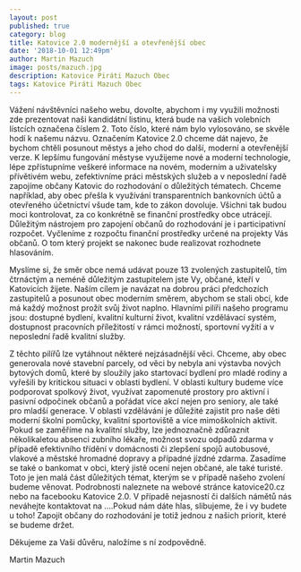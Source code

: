 ```yaml
---
layout: post
published: true
category: blog
title: Katovice 2.0 modernější a otevřenější obec
date: '2018-10-01 12:49pm'
author: Martin Mazuch
image: posts/mazuch.jpg
description: Katovice Piráti Mazuch Obec
tags: Katovice Piráti Mazuch Obec
---
```

Vážení návštěvníci našeho webu, dovolte, abychom i my využili možnosti zde prezentovat naši kandidátní listinu, která bude na vašich volebních lístcích označena číslem 2. Toto číslo, které nám bylo vylosováno, se skvěle hodí k našemu názvu. Označením Katovice 2.0 chceme dát najevo, že bychom chtěli posunout městys a jeho chod do další, moderní a otevřenější verze. K lepšímu fungování městyse využijeme nové a moderní technologie, lépe zpřístupníme veškeré informace na novém, moderním a uživatelsky přívětivém webu, zefektivníme práci městských služeb a v neposlední řadě zapojíme občany Katovic do rozhodování o důležitých tématech. Chceme například, aby obec přešla k využívání transparentních bankovních účtů a otevřeného účetnictví všude tam, kde to zákon dovoluje. Všichni tak budou moci kontrolovat, za co konkrétně se finanční prostředky obce utrácejí. Důležitým nástrojem pro zapojení občanů do rozhodování je i participativní rozpočet. Vyčleníme z rozpočtu finanční prostředky určené  na projekty Vás občanů. O tom který projekt se nakonec bude realizovat rozhodnete hlasováním. 



Myslíme si, že směr obce nemá udávat pouze 13 zvolených zastupitelů, tím čtrnáctým a neméně důležitým zastupitelem jste Vy, občané, kteří v Katovicích žijete. Naším cílem je navázat na dobrou práci předchozích zastupitelů a posunout obec moderním směrem, abychom se stali obcí, kde má každý možnost prožít svůj život naplno. Hlavními pilíři našeho programu jsou: dostupné bydlení, kvalitní kulturní život, kvalitní vzdělávací systém, dostupnost pracovních příležitostí v rámci možností, sportovní vyžití a v neposlední řadě kvalitní služby.



Z těchto pilířů lze vytáhnout některé nejzásadnější věci. Chceme, aby obec generovala nové stavební parcely, od věci by nebyla ani výstavba nových bytových domů, které by sloužily jako startovací bydlení pro mladé rodiny a vyřešili by kritickou situaci v oblasti bydlení. V oblasti kultury budeme více podporovat spolkový život, využívat zapomenuté prostory pro aktivní i pasivní odpočinek občanů a pořádat více akcí nejen pro seniory, ale také pro mladší generace. V oblasti vzdělávání je důležité zajistit pro naše děti moderní školní pomůcky, kvalitní sportoviště a více mimoškolních aktivit.  Pokud se zaměříme na kvalitní služby, lze jednoznačně zdůraznit několikaletou absenci zubního lékaře, možnost svozu odpadů zdarma v případě efektivního třídění v domácnosti či zlepšení spojů autobusové, vlakové a městské hromadné dopravy a případné jízdné zdarma. Zasadíme se také o bankomat v obci, který jistě ocení nejen občané, ale také turisté. Toto je jen malá část důležitých témat, kterým se v případě našeho zvolení budeme věnovat. Podrobnosti naleznete na webové stránce katovice20.cz nebo na facebooku Katovice 2.0. V případě nejasností či dalších námětů nás neváhejte kontaktovat na ….Pokud nám dáte hlas, slibujeme, že i vy budete u toho! Zapojit občany do rozhodování je totiž jednou z našich priorit, které se budeme držet.



Děkujeme za Vaši důvěru, naložíme s ní zodpovědně.



Martin Mazuch
